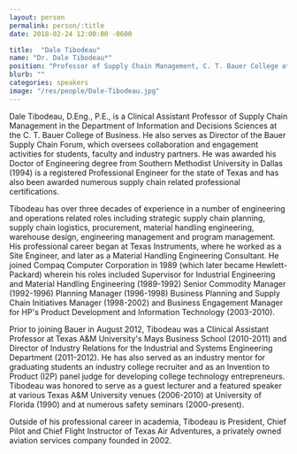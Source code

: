 ```yaml
---
layout: person
permalink: person/:title
date: 2018-02-24 12:00:00 -0600

title:  "Dale Tibodeau"
name: "Dr. Dale Tibodeau*"
position: "Professor of Supply Chain Management, C. T. Bauer College of Business"
blurb: ""
categories: speakers
image: "/res/people/Dale-Tibodeau.jpg"
---
```


Dale Tibodeau, D.Eng., P.E., is a Clinical Assistant Professor of Supply Chain Management in the Department of Information and Decisions Sciences at the C. T. Bauer College of Business. He also serves as Director of the Bauer Supply Chain Forum, which oversees collaboration and engagement activities for students, faculty and industry partners. He was awarded his Doctor of Engineering degree from Southern Methodist University in Dallas (1994) is a registered Professional Engineer for the state of Texas and has also been awarded numerous supply chain related professional certifications.

Tibodeau has over three decades of experience in a number of engineering and operations related roles including strategic supply chain planning, supply chain logistics, procurement, material handling engineering, warehouse design, engineering management and program management. His professional career began at Texas Instruments, where he worked as a Site Engineer, and later as a Material Handling Engineering Consultant. He joined Compaq Computer Corporation in 1989 (which later became Hewlett-Packard) wherein his roles included Supervisor for Industrial Engineering and Material Handling Engineering (1989-1992) Senior Commodity Manager (1992-1996) Planning Manager (1996-1998) Business Planning and Supply Chain Initiatives Manager (1998-2002) and Business Engagement Manager for HP's Product Development and Information Technology (2003-2010).

Prior to joining Bauer in August 2012, Tibodeau was a Clinical Assistant Professor at Texas A&M University's Mays Business School (2010-2011) and Director of Industry Relations for the Industrial and Systems Engineering Department (2011-2012). He has also served as an industry mentor for graduating students an industry college recruiter and as an Invention to Product (I2P) panel judge for developing college technology entrepreneurs. Tibodeau was honored to serve as a guest lecturer and a featured speaker at various Texas A&M University venues (2006-2010) at University of Florida (1990) and at numerous safety seminars (2000-present).

Outside of his professional career in academia, Tibodeau is President, Chief Pilot and Chief Flight Instructor of Texas Air Adventures, a privately owned aviation services company founded in 2002.
